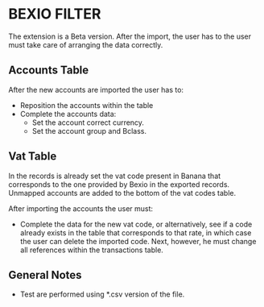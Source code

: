 # BEXIO FILTER

The extension is a Beta version. After the import, the user has to the user must take care of arranging the data correctly.

## Accounts Table

After the new accounts are imported the user has to:

- Reposition the accounts within the table
- Complete the accounts data:
  * Set the account correct currency.
  * Set the account group and Bclass.

## Vat Table

In the records is already set the vat code present in Banana that corresponds to the one provided by Bexio in the exported records. Unmapped accounts are added to the bottom of the vat codes table.

After importing the accounts the user must:

- Complete the data for the new vat code, or alternatively, see if a code already exists in the table  that corresponds to that rate, in which case the user can delete the imported code.
Next, however, he must change all references within the transactions table.

## General Notes

- Test are performed using *.csv version of the file.


